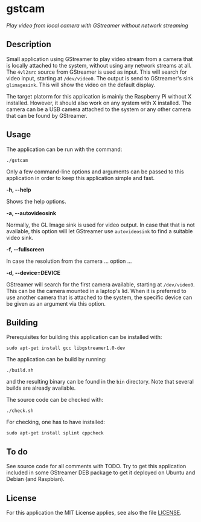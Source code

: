 gstcam
======

_Play video from local camera with GStreamer without network streaming_


Description
-----------

Small application using GStreamer to play video stream from a camera that is locally attached to the system, without using any network streams at all. The `4vl2src` source from GStreamer is used as input. This will search for video input, starting at `/dev/video0`. The output is send to GStreamer's sink `glimagesink`. This will show the video on the default display.

The target platorm for this application is mainly the Raspberry Pi without X installed. However, it should also work on any system with X installed. The camera can be a USB camera attached to the system or any other camera that can be found by GStreamer.


Usage
-----

The application can be run with the command:

    ./gstcam

Only a few command-line options and arguments can be passed to this application in order to keep this application simple and fast.

**-h, --help**

Shows the help options.

**-a, --autovideosink**

Normally, the GL Image sink is used for video output. In case that that is not available, this option will let GStreamer use `autovideosink` to find a suitable video sink.

**-f, --fullscreen**

In case the resolution from the camera ... option ...

**-d, --device=DEVICE**

GStreamer will search for the first camera available, starting at `/dev/video0`. This can be the camera mounted in a laptop's lid. When it is preferred to use another camera that is attached to the system, the specific device can be given as an argument via this option.


Building
--------

Prerequisites for building this application can be installed with:

    sudo apt-get install gcc libgstreamer1.0-dev

The application can be build by running:

    ./build.sh

and the resulting binary can be found in the `bin` directory. Note that several builds are already available.

The source code can be checked with:

    ./check.sh

For checking, one has to have installed:

    sudo apt-get install splint cppcheck


To do
-----

See source code for all comments with TODO. Try to get this application included in some GStreamer DEB package to get it deployed on Ubuntu and Debian (and Raspbian).


License
-------

For this application the MIT License applies, see also the file [LICENSE](LICENSE).
